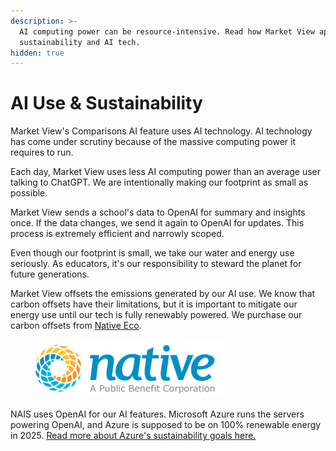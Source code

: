 ```yaml
---
description: >-
  AI computing power can be resource-intensive. Read how Market View approaches
  sustainability and AI tech.
hidden: true
---
```


# AI Use & Sustainability

Market View's Comparisons AI feature uses AI technology. AI technology has come under scrutiny because of the massive computing power it requires to run.

Each day, Market View uses less AI computing power than an average user talking to ChatGPT. We are intentionally making our footprint as small as possible.&#x20;

Market View sends a school's data to OpenAI for summary and insights once. If the data changes, we send it again to OpenAI for updates. This process is extremely efficient and narrowly scoped.

Even though our footprint is small, we take our water and energy use seriously. As educators, it's our responsibility to steward the planet for future generations.&#x20;

Market View offsets the emissions generated by our AI use. We know that carbon offsets have their limitations, but it is important to mitigate our energy use until our tech is fully renewably powered. We purchase our carbon offsets from [Native Eco](https://native.eco/tools-resources/carbon-faq/).&#x20;

<div align="left">

<figure><img src="../.gitbook/assets/image (40).png" alt=""><figcaption></figcaption></figure>

</div>

NAIS uses OpenAI for our AI features. Microsoft Azure runs the servers powering OpenAI, and Azure is supposed to be on 100% renewable energy in 2025. [Read more about Azure's sustainability goals here. ](https://azure.microsoft.com/en-gb/explore/global-infrastructure/sustainability)
